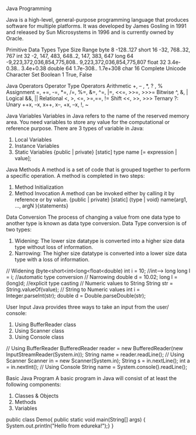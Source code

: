 Java Programming

Java is a high-level, general-purpose programming language that produces software for multiple platforms. It was developed by James Gosling in 1991 and released by Sun Microsystems in 1996 and is currently owned by Oracle.

Primitive Data Types
Type		Size		Range
byte		8 		-128..127
short		16             	 -32, 768..32, 767
int		32		-2, 147, 483, 648..2, 147, 383, 647
long		64		-9,223,372,036,854,775,808.. 9,223,372,036,854,775,807
float		32		3.4e-0.38.. 3.4e+0.38
double		64		1.7e-308.. 1.7e+308
char		16		Complete Unicode Character Set
Boolean	1		True, False

Java Operators
Operator Type			Operators
Arithmetic				+, – , *, ? , %
Assignment				=, +=, -=, *=, /=, %=, &=, ^=, |=, <<=, >>=, >>>=
Bitwise					^, &, |
Logical 					&&, ||
Relational				<, >, <=, >=,==, !=
Shift					<<, >>, >>>
Ternary					?:
Unary					++x, –x, x++, x–, +x, –x, !, ~

Java Variables
Variables in Java refers to the name of the reserved memory area. You need variables to store any value for the computational or reference purpose.
There are 3 types of variable in Java:
1.	Local Variables
2.	Instance Variables
3.	Static Variables
{public  |  private}  [static]  type name  [= expression  |  value];

Java Methods
A method is a set of code that is grouped together to perform a specific operation. A method is completed in two steps:
1.	Method Initialization
2.	Method Invocation
A method can be invoked either by calling it by reference or by value.
{public | private} [static] {type | void} name(arg1, ..., argN ){statements}

Data Conversion
The process of changing a value from one data type to another type is known as data type conversion. Data Type conversion is of two types:
1.	Widening: The lower size datatype is converted into a higher size data type without loss of information.
2.	Narrowing: The higher size datatype is converted into a lower size data type with a loss of information.

// Widening (byte<short<int<long<float<double)
int i = 10; //int--> long
long l = i; //automatic type conversion
// Narrowing 
double d = 10.02;
long l = (long)d; //explicit type casting
// Numeric values to String
String str = String.valueOf(value);
// String to Numeric values
int i = Integer.parseInt(str);
double d = Double.parseDouble(str);

User Input
Java provides three ways to take an input from the user/ console:
1.	Using BufferReader class
2.	Using Scanner class
3.	Using Console class

// Using BufferReader
BufferedReader reader = new BufferedReader(new InputStreamReader(System.in));
String name = reader.readLine();
// Using Scanner
Scanner in = new Scanner(System.in);
String s = in.nextLine();
int a = in.nextInt();
// Using Console
String name = System.console().readLine();

Basic Java Program
A basic program in Java will consist of at least the following components:
1.	Classes & Objects
2.	Methods
3.	Variables

public class Demo{ 
  public static void main(String[] args) 
   { System.out.println("Hello from edureka!");}
}

